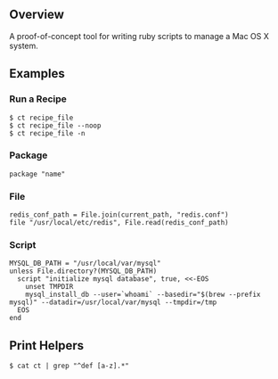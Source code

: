 ## Overview

A proof-of-concept tool for writing ruby scripts to manage a Mac OS X system.

## Examples

### Run a Recipe

    $ ct recipe_file
    $ ct recipe_file --noop
    $ ct recipe_file -n

### Package

    package "name"
    
### File

    redis_conf_path = File.join(current_path, "redis.conf")
    file "/usr/local/etc/redis", File.read(redis_conf_path)

### Script

    MYSQL_DB_PATH = "/usr/local/var/mysql"
    unless File.directory?(MYSQL_DB_PATH)
      script "initialize mysql database", true, <<-EOS
        unset TMPDIR
        mysql_install_db --user=`whoami` --basedir="$(brew --prefix mysql)" --datadir=/usr/local/var/mysql --tmpdir=/tmp
      EOS
    end

## Print Helpers

    $ cat ct | grep "^def [a-z].*"
